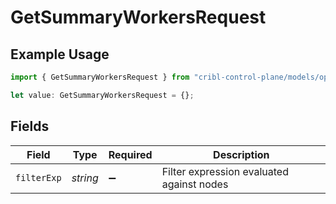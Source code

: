 # GetSummaryWorkersRequest

## Example Usage

```typescript
import { GetSummaryWorkersRequest } from "cribl-control-plane/models/operations";

let value: GetSummaryWorkersRequest = {};
```

## Fields

| Field                                     | Type                                      | Required                                  | Description                               |
| ----------------------------------------- | ----------------------------------------- | ----------------------------------------- | ----------------------------------------- |
| `filterExp`                               | *string*                                  | :heavy_minus_sign:                        | Filter expression evaluated against nodes |